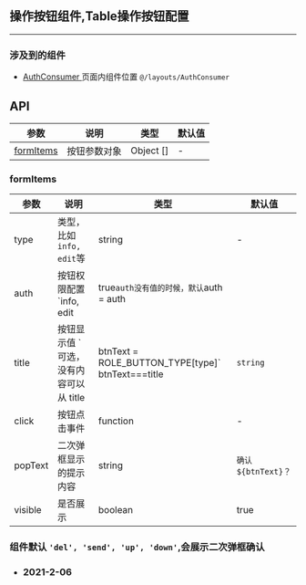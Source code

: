 ## 操作按钮组件,Table操作按钮配置

-----
 
 ### 涉及到的组件
- [ AuthConsumer ](@/layouts/AuthConsumer) 页面内组件位置 `@/layouts/AuthConsumer`
  

 ## API

 | 参数                               | 说明         | 类型      | 默认值 |
 | ---------------------------------- | ------------ | --------- | ------ |
 | <a href="#formItems">formItems</a> | 按钮参数对象 | Object [] | -      |


 ### <a id="formItems">formItems</a>


  | 参数    | 说明                                                                                        | 类型               | 默认值             |
  | ------- | ------------------------------------------------------------------------------------------- | ------------------ | ------------------ |
  | type    | 类型， 比如`info, edit`等                                                                   | string             | -                  |
  | auth    | 按钮权限配置`info, edit | true` auth没有值的时候，默认 `auth = auth || type`等              | `string | boolean` | -                  |
  | title   | 按钮显示值 `可选，没有内容可以从 title | btnText = ROLE_BUTTON_TYPE[type]`  btnText===title | `string `          | -                  |
  | click   | 按钮点击事件                                                                                | function           | -                  |
  | popText | 二次弹框显示的提示内容                                                                      | string             | `确认${btnText}？` |
  | visible | 是否展示                                                                                    | boolean            | true               |
  
  

  ### 组件默认 `'del', 'send', 'up', 'down'`,会展示二次弹框确认


- ### 2021-2-06